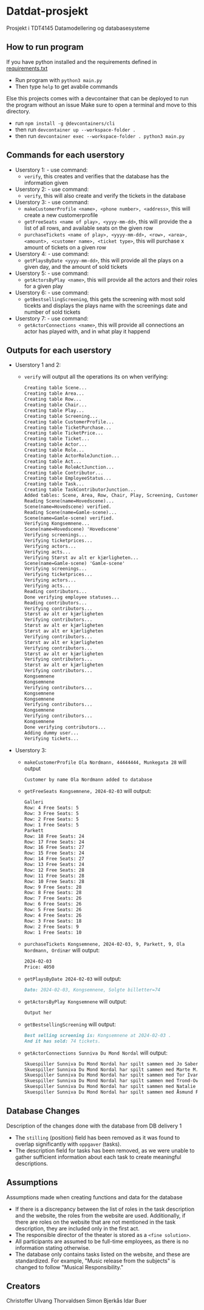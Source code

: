 # Datdat-prosjekt

Prosjekt i TDT4145 Datamodellering og databasesysteme

## How to run program

If you have python installed and the requirements defined in [requirements.txt](./requirements.txt)

- Run program with `python3 main.py`
- Then type `help` to get avabile commands

Else this projects comes with a devcontainer that can be deployed to run the program without an issue
Make sure to open a terminal and move to this directory.

- run `npm install -g @devcontainers/cli`
- then run `devcontainer up --workspace-folder .`
- then run `devcontainer exec --workspace-folder . python3 main.py`

## Commands for each userstory

- Userstory 1: - use command:
  - `verify`, this creates and verifies that the database has the information given
- Userstory 2: - use command:
  - `verify`, this will also create and verify the tickets in the database
- Userstory 3: - use command:
  - `makeCustomerProfile <name>, <phone number>, <address>`, this will create a new customerprofile
  - `getFreeSeats <name of play>, <yyyy-mm-dd>`, this will provide the a list of all rows, and available seats on the given row
  - `purchaseTickets <name of play>, <yyyy-mm-dd>, <row>, <area>, <amount>, <customer name>, <ticket type>`, this will purchase x amount of tickets on a given row
- Userstory 4: - use command:
  - `getPlaysByDate <yyyy-mm-dd>`, this will provide all the plays on a given day, and the amount of sold tickets
- Userstory 5: - use command:
  - `getActorsByPlay <name>`, this will provide all the actors and their roles for a given play
- Userstory 6: - use command:
  - `getBestsellingScreening`, this gets the screening with most sold ticekts
    and displays the plays name with the screenings date and number of sold tickets
- Userstory 7: - use command:
  - `getActorConnections <name>`, this will provide all connections an actor has played with, and in what play it happend

## Outputs for each userstory

- Userstory 1 and 2:

  - `verify` will output all the operations its on when verifying:

    ```md
    Creating table Scene...
    Creating table Area...
    Creating table Row...
    Creating table Chair...
    Creating table Play...
    Creating table Screening...
    Creating table CustomerProfile...
    Creating table TicketPurchase...
    Creating table TicketPrice...
    Creating table Ticket...
    Creating table Actor...
    Creating table Role...
    Creating table ActorRoleJunction...
    Creating table Act...
    Creating table RoleActJunction...
    Creating table Contributor...
    Creating table EmployeeStatus...
    Creating table Task...
    Creating table TaskContributorJunction...
    Added tables: Scene, Area, Row, Chair, Play, Screening, CustomerProfile, TicketPurchase, TicketPrice, Ticket, Actor, Role, ActorRoleJunction, Act, RoleActJunction, Contributor, EmployeeStatus, Task, TaskContributorJunction
    Reading Scene(name=Hovedscene)...
    Scene(name=Hovedscene) verified.
    Reading Scene(name=Gamle-scene)...
    Scene(name=Gamle-scene) verified.
    Verifying Kongsemnene...
    Scene(name=Hovedscene) 'Hovedscene'
    Verifying screenings...
    Verifying ticketprices...
    Verifying actors...
    Verifying acts...
    Verifying Størst av alt er kjærligheten...
    Scene(name=Gamle-scene) 'Gamle-scene'
    Verifying screenings...
    Verifying ticketprices...
    Verifying actors...
    Verifying acts...
    Reading contributors...
    Done verifying employee statuses...
    Reading contributors...
    Verifying contributors...
    Størst av alt er kjærligheten
    Verifying contributors...
    Størst av alt er kjærligheten
    Størst av alt er kjærligheten
    Verifying contributors...
    Størst av alt er kjærligheten
    Verifying contributors...
    Størst av alt er kjærligheten
    Verifying contributors...
    Størst av alt er kjærligheten
    Verifying contributors...
    Kongsemnene
    Kongsemnene
    Verifying contributors...
    Kongsemnene
    Kongsemnene
    Verifying contributors...
    Kongsemnene
    Verifying contributors...
    Kongsemnene
    Done verifying contributors...
    Adding dummy user...
    Verifying tickets...
    ```

- Userstory 3:

  - `makeCustomerProfile Ola Nordmann, 44444444, Munkegata 28` will output

    ```md
    Customer by name Ola Nordmann added to database
    ```

  - `getFreeSeats Kongsemnene, 2024-02-03` will output:

    ```md
    Galleri
    Row: 4 Free Seats: 5
    Row: 3 Free Seats: 5
    Row: 2 Free Seats: 5
    Row: 1 Free Seats: 5
    Parkett
    Row: 18 Free Seats: 24
    Row: 17 Free Seats: 24
    Row: 16 Free Seats: 27
    Row: 15 Free Seats: 24
    Row: 14 Free Seats: 27
    Row: 13 Free Seats: 24
    Row: 12 Free Seats: 28
    Row: 11 Free Seats: 28
    Row: 10 Free Seats: 28
    Row: 9 Free Seats: 28
    Row: 8 Free Seats: 28
    Row: 7 Free Seats: 26
    Row: 6 Free Seats: 26
    Row: 5 Free Seats: 26
    Row: 4 Free Seats: 26
    Row: 3 Free Seats: 18
    Row: 2 Free Seats: 9
    Row: 1 Free Seats: 10
    ```

  - `purchaseTickets Kongsemnene, 2024-02-03, 9, Parkett, 9, Ola Nordmann, Ordinær` will output:

    ```md
    2024-02-03
    Price: 4050
    ```

  - `getPlaysByDate 2024-02-03` will output:

    ```md
    Dato: 2024-02-03, Kongsemnene, Solgte billetter=74
    ```

  - `getActorsByPlay Kongsemnene` will output:

    ```md
    Output her
    ```

  - `getBestsellingScreening` will output:

    ```md
    Best selling screening is: Kongsemnene at 2024-02-03 .
    And it has sold: 74 tickets.
    ```

  - `getActorConnections Sunniva Du Mond Nordal` will output:

    ```md
    Skuespiller Sunniva Du Mond Nordal har spilt sammen med Jo Saberniak i stykket Størst av alt er kjærligheten
    Skuespiller Sunniva Du Mond Nordal har spilt sammen med Marte M. Steinholt i stykket Størst av alt er kjærligheten
    Skuespiller Sunniva Du Mond Nordal har spilt sammen med Tor Ivar Hagen i stykket Størst av alt er kjærligheten
    Skuespiller Sunniva Du Mond Nordal har spilt sammen med Trond-Ove Skrødal i stykket Størst av alt er kjærligheten
    Skuespiller Sunniva Du Mond Nordal har spilt sammen med Natalie Grøndahl Tangen i stykket Størst av alt er kjærligheten
    Skuespiller Sunniva Du Mond Nordal har spilt sammen med Åsmund Flaten i stykket Størst av alt er kjærligheten
    ```

## Database Changes

Description of the changes done with the database from DB delivery 1

- The `stilling` (position) field has been removed as it was found to overlap significantly with `oppgaver` (tasks).
- The description field for tasks has been removed, as we were unable to gather sufficient information about each task to create meaningful descriptions.

## Assumptions

Assumptions made when creating functions and data for the database

- If there is a discrepancy between the list of roles in the task description and the website, the roles from the website are used. Additionally, if there are roles on the website that are not mentioned in the task description, they are included only in the first act.
- The responsible director of the theater is stored as a `<fine solution>`.
- All participants are assumed to be full-time employees, as there is no information stating otherwise.
- The database only contains tasks listed on the website, and these are standardized. For example, "Music release from the subjects" is changed to follow "Musical Responsibility."

## Creators

Christoffer Ulvang Thorvaldsen
Simon Bjerkås
Idar Buer
